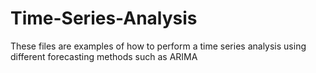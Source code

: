 # Time-Series-Analysis
These files are examples of how to perform a time series analysis using different forecasting methods such as ARIMA
